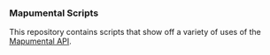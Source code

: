 ### Mapumental Scripts

This repository contains scripts that show off a variety of uses of the
[Mapumental API](https://mapumental.com/api).
